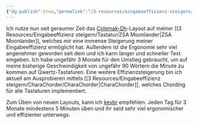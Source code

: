 ```yaml
---
{"dg-publish":true,"permalink":"/3-resources/eingabeeffizienz-steigern/tastatur/colemak/","created":"2024-06-23T19:46:00.276+02:00","updated":"2024-04-20T21:17:20.032+02:00"}
---
```



Ich nutze nun seit geraumer Zeit das [Colemak-Dh](https://colemakmods.github.io/mod-dh/keyboards.html)-Layout auf meiner [[3 Resources/Eingabeeffizienz steigern/Tastatur/ZSA Moonlander\|ZSA Moonlander]], welches mir eine immense Steigerung meiner Eingabeeffizienz ermöglicht hat. Außerdem ist die Ergonomie sehr viel angenehmer geworden seit dem und ich kann länger und schneller Text eingeben. Ich habe ungefähr 3 Monate für den Umstieg gebraucht, um auf meine bisherige Geschwindigkeit von ungefähr 90 Wörtern die Minute zu kommen auf Qwertz-Tastaturen. Eine weitere Effizienzsteigerung bin ich aktuell am Ausprobieren mittels [[3 Resources/Eingabeeffizienz steigern/CharaChorder/CharaChorder\|CharaChorder]], welches Chording für alle Tastaturen implementiert.

Zum Üben von neuen Layouts, kann ich [keybr](https://www.keybr.com) empfehlen. Jeden Tag für 3 Monate mindestens 5 Minuten üben und ihr seid sehr viel ergonomischer und effizienter unterwegs.

